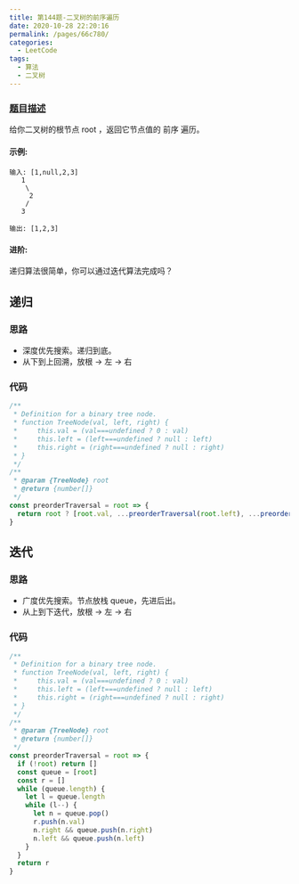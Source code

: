 ```yaml
---
title: 第144题-二叉树的前序遍历
date: 2020-10-28 22:20:16
permalink: /pages/66c780/
categories:
  - LeetCode
tags:
  - 算法
  - 二叉树
---
```


### [题目描述](https://leetcode-cn.com/problems/binary-tree-preorder-traversal/)

给你二叉树的根节点 root ，返回它节点值的 前序 遍历。

#### 示例:

```
输入: [1,null,2,3]
   1
    \
     2
    /
   3

输出: [1,2,3]
```

#### 进阶:

递归算法很简单，你可以通过迭代算法完成吗？

<!-- more -->

## 递归

### 思路

- 深度优先搜索。递归到底。
- 从下到上回溯，放根 → 左 → 右

### 代码

```JavaScript
/**
 * Definition for a binary tree node.
 * function TreeNode(val, left, right) {
 *     this.val = (val===undefined ? 0 : val)
 *     this.left = (left===undefined ? null : left)
 *     this.right = (right===undefined ? null : right)
 * }
 */
/**
 * @param {TreeNode} root
 * @return {number[]}
 */
const preorderTraversal = root => {
  return root ? [root.val, ...preorderTraversal(root.left), ...preorderTraversal(root.right)] : []
}
```

## 迭代

### 思路

- 广度优先搜索。节点放栈 queue，先进后出。
- 从上到下迭代，放根 → 左 → 右

### 代码

```JavaScript
/**
 * Definition for a binary tree node.
 * function TreeNode(val, left, right) {
 *     this.val = (val===undefined ? 0 : val)
 *     this.left = (left===undefined ? null : left)
 *     this.right = (right===undefined ? null : right)
 * }
 */
/**
 * @param {TreeNode} root
 * @return {number[]}
 */
const preorderTraversal = root => {
  if (!root) return []
  const queue = [root]
  const r = []
  while (queue.length) {
    let l = queue.length
    while (l--) {
      let n = queue.pop()
      r.push(n.val)
      n.right && queue.push(n.right)
      n.left && queue.push(n.left)
    }
  }
  return r
}
```
